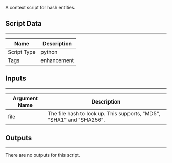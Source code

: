 A context script for hash entities.

## Script Data

---

| **Name** | **Description** |
| --- | --- |
| Script Type | python |
| Tags | enhancement |

## Inputs

---

| **Argument Name** | **Description** |
| --- | --- |
| file | The file hash to look up. This supports, "MD5", "SHA1" and "SHA256". |

## Outputs

---
There are no outputs for this script.
